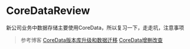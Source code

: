 # CoreDataReview
新公司业务中数据存储主要使用CoreData，所以复习一下，走走坑，注意事项

>参考博客
[CoreData版本库升级和数据迁移](https://www.jianshu.com/p/38e6017ab1e9)
[CoreData增删改查](https://www.jianshu.com/p/332cba029b95)

